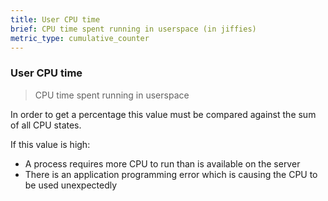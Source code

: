 ```yaml
---
title: User CPU time
brief: CPU time spent running in userspace (in jiffies)
metric_type: cumulative_counter
---
```

### User CPU time

> CPU time spent running in userspace

In order to get a percentage this value must be compared against the sum of all CPU states.

If this value is high:

* A process requires more CPU to run than is available on the server
* There is an application programming error which is causing the CPU to be used unexpectedly
